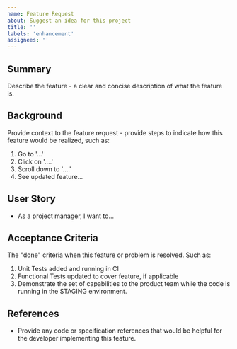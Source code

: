```yaml
---
name: Feature Request
about: Suggest an idea for this project
title: ''
labels: 'enhancement'
assignees: ''
---
```


## Summary

Describe the feature - a clear and concise description of what the feature is.

## Background

Provide context to the feature request - provide steps to indicate how this feature would be realized, such as:

1. Go to '...'
1. Click on '....'
1. Scroll down to '....'
1. See updated feature...

## User Story

- As a project manager, I want to...

## Acceptance Criteria

The "done" criteria when this feature or problem is resolved. Such as:

1. Unit Tests added and running in CI
1. Functional Tests updated to cover feature, if applicable
1. Demonstrate the set of capabilities to the product team while the code is running in the STAGING environment.

## References

- Provide any code or specification references that would be helpful for the developer implementing this feature.

